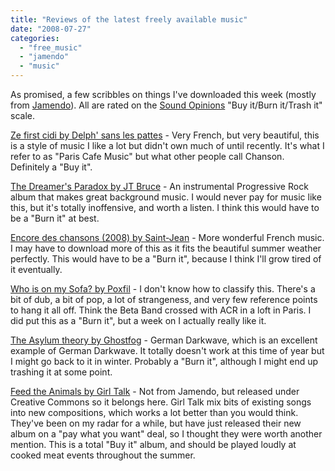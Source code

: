 ```yaml
---
title: "Reviews of the latest freely available music"
date: "2008-07-27"
categories: 
  - "free_music"
  - "jamendo"
  - "music"
---
```


As promised, a few scribbles on things I've downloaded this week (mostly from [Jamendo](http://www.jamendo.com)). All are rated on the [Sound Opinions](http://www.soundopinions.org/reviews.html) "Buy it/Burn it/Trash it" scale.

[Ze first cidi by Delph' sans les pattes](http://www.jamendo.com/en/album/12600) - Very French, but very beautiful, this is a style of music I like a lot but didn't own much of until recently. It's what I refer to as "Paris Cafe Music" but what other people call Chanson. Definitely a "Buy it".

[The Dreamer's Paradox by JT Bruce](http://www.jamendo.com/en/album/3317%20) - An instrumental Progressive Rock album that makes great background music. I would never pay for music like this, but it's totally inoffensive, and worth a listen. I think this would have to be a "Burn it" at best.

[Encore des chansons (2008) by Saint-Jean](http://www.jamendo.com/en/album/25317) - More wonderful French music. I may have to download more of this as it fits the beautiful summer weather perfectly. This would have to be a "Burn it", because I think I'll grow tired of it eventually.

[Who is on my Sofa? by Poxfil](http://www.jamendo.com/en/album/15656) - I don't know how to classify this. There's a bit of dub, a bit of pop, a lot of strangeness, and very few reference points to hang it all off. Think the Beta Band crossed with ACR in a loft in Paris. I did put this as a "Burn it", but a week on I actually really like it.

[The Asylum theory by Ghostfog](http://www.jamendo.com/en/album/18162) - German Darkwave, which is an excellent example of German Darkwave. It totally doesn't work at this time of year but I might go back to it in winter. Probably a "Burn it", although I might end up trashing it at some point.

[Feed the Animals by Girl Talk](http://74.124.198.47/illegal-art.net/__girl__talk___feed__the__anima.ls___/) - Not from Jamendo, but released under Creative Commons so it belongs here. Girl Talk mix bits of existing songs into new compositions, which works a lot better than you would think. They've been on my radar for a while, but have just released their new album on a "pay what you want" deal, so I thought they were worth another mention. This is a total "Buy it" album, and should be played loudly at cooked meat events throughout the summer.
